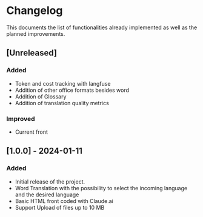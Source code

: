 # Changelog

This documents the list of functionalities already implemented as well as the planned improvements.

## [Unreleased]
### Added
- Token and cost tracking with langfuse
- Addition of other office formats besides word
- Addition of Glossary
- Addition of translation quality metrics

### Improved
- Current front


## [1.0.0] - 2024-01-11
### Added
- Initial release of the project.
- Word Translation with the possibility to select the incoming language and the desired language
- Basic HTML front coded with Claude.ai
- Support Upload of files up to 10 MB
